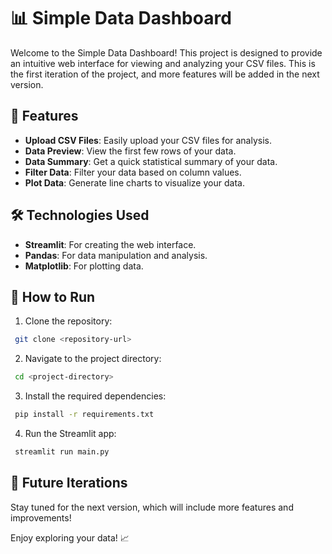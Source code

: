 # 📊 Simple Data Dashboard

Welcome to the Simple Data Dashboard! This project is designed to provide an intuitive web interface for viewing and analyzing your CSV files. This is the first iteration of the project, and more features will be added in the next version.

## 🌟 Features

- **Upload CSV Files**: Easily upload your CSV files for analysis.
- **Data Preview**: View the first few rows of your data.
- **Data Summary**: Get a quick statistical summary of your data.
- **Filter Data**: Filter your data based on column values.
- **Plot Data**: Generate line charts to visualize your data.

## 🛠️ Technologies Used

- **Streamlit**: For creating the web interface.
- **Pandas**: For data manipulation and analysis.
- **Matplotlib**: For plotting data.

## 🚀 How to Run

1. Clone the repository:

```bash
 git clone <repository-url>

```

2. Navigate to the project directory:

```bash
 cd <project-directory>

```

3. Install the required dependencies:

```bash
 pip install -r requirements.txt

```

4. Run the Streamlit app:

```bash
 streamlit run main.py

```

## 🔮 Future Iterations

Stay tuned for the next version, which will include more features and improvements!

Enjoy exploring your data! 📈
